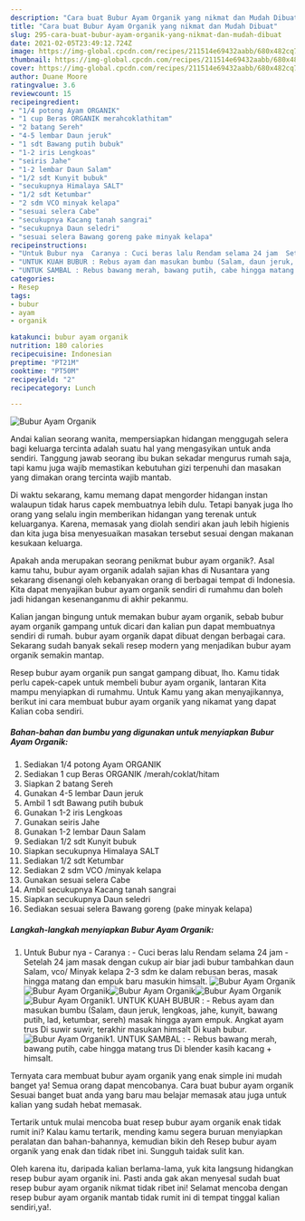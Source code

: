 ```yaml
---
description: "Cara buat Bubur Ayam Organik yang nikmat dan Mudah Dibuat"
title: "Cara buat Bubur Ayam Organik yang nikmat dan Mudah Dibuat"
slug: 295-cara-buat-bubur-ayam-organik-yang-nikmat-dan-mudah-dibuat
date: 2021-02-05T23:49:12.724Z
image: https://img-global.cpcdn.com/recipes/211514e69432aabb/680x482cq70/bubur-ayam-organik-foto-resep-utama.jpg
thumbnail: https://img-global.cpcdn.com/recipes/211514e69432aabb/680x482cq70/bubur-ayam-organik-foto-resep-utama.jpg
cover: https://img-global.cpcdn.com/recipes/211514e69432aabb/680x482cq70/bubur-ayam-organik-foto-resep-utama.jpg
author: Duane Moore
ratingvalue: 3.6
reviewcount: 15
recipeingredient:
- "1/4 potong Ayam ORGANIK"
- "1 cup Beras ORGANIK merahcoklathitam"
- "2 batang Sereh"
- "4-5 lembar Daun jeruk"
- "1 sdt Bawang putih bubuk"
- "1-2 iris Lengkoas"
- "seiris Jahe"
- "1-2 lembar Daun Salam"
- "1/2 sdt Kunyit bubuk"
- "secukupnya Himalaya SALT"
- "1/2 sdt Ketumbar"
- "2 sdm VCO minyak kelapa"
- "sesuai selera Cabe"
- "secukupnya Kacang tanah sangrai"
- "secukupnya Daun seledri"
- "sesuai selera Bawang goreng pake minyak kelapa"
recipeinstructions:
- "Untuk Bubur nya  Caranya : Cuci beras lalu Rendam selama 24 jam  Setelah 24 jam masak dengan cukup air biar jadi bubur tambahkan daun Salam, vco/ Minyak kelapa 2-3 sdm ke dalam rebusan beras, masak hingga matang dan empuk baru masukin himsalt."
- "UNTUK KUAH BUBUR : Rebus ayam dan masukan bumbu (Salam, daun jeruk, lengkoas, jahe, kunyit, bawang putih, lad, ketumbar, sereh) masak hingga ayam empuk. Angkat ayam trus Di suwir suwir, terakhir masukan himsalt Di kuah bubur."
- "UNTUK SAMBAL : Rebus bawang merah, bawang putih, cabe hingga matang trus Di blender kasih kacang + himsalt."
categories:
- Resep
tags:
- bubur
- ayam
- organik

katakunci: bubur ayam organik 
nutrition: 180 calories
recipecuisine: Indonesian
preptime: "PT21M"
cooktime: "PT50M"
recipeyield: "2"
recipecategory: Lunch

---
```



![Bubur Ayam Organik](https://img-global.cpcdn.com/recipes/211514e69432aabb/680x482cq70/bubur-ayam-organik-foto-resep-utama.jpg)

Andai kalian seorang wanita, mempersiapkan hidangan menggugah selera bagi keluarga tercinta adalah suatu hal yang mengasyikan untuk anda sendiri. Tanggung jawab seorang ibu bukan sekadar mengurus rumah saja, tapi kamu juga wajib memastikan kebutuhan gizi terpenuhi dan masakan yang dimakan orang tercinta wajib mantab.

Di waktu  sekarang, kamu memang dapat mengorder hidangan instan walaupun tidak harus capek membuatnya lebih dulu. Tetapi banyak juga lho orang yang selalu ingin memberikan hidangan yang terenak untuk keluarganya. Karena, memasak yang diolah sendiri akan jauh lebih higienis dan kita juga bisa menyesuaikan masakan tersebut sesuai dengan makanan kesukaan keluarga. 



Apakah anda merupakan seorang penikmat bubur ayam organik?. Asal kamu tahu, bubur ayam organik adalah sajian khas di Nusantara yang sekarang disenangi oleh kebanyakan orang di berbagai tempat di Indonesia. Kita dapat menyajikan bubur ayam organik sendiri di rumahmu dan boleh jadi hidangan kesenanganmu di akhir pekanmu.

Kalian jangan bingung untuk memakan bubur ayam organik, sebab bubur ayam organik gampang untuk dicari dan kalian pun dapat membuatnya sendiri di rumah. bubur ayam organik dapat dibuat dengan berbagai cara. Sekarang sudah banyak sekali resep modern yang menjadikan bubur ayam organik semakin mantap.

Resep bubur ayam organik pun sangat gampang dibuat, lho. Kamu tidak perlu capek-capek untuk membeli bubur ayam organik, lantaran Kita mampu menyiapkan di rumahmu. Untuk Kamu yang akan menyajikannya, berikut ini cara membuat bubur ayam organik yang nikamat yang dapat Kalian coba sendiri.

<!--inarticleads1-->

##### Bahan-bahan dan bumbu yang digunakan untuk menyiapkan Bubur Ayam Organik:

1. Sediakan 1/4 potong Ayam ORGANIK
1. Sediakan 1 cup Beras ORGANIK /merah/coklat/hitam
1. Siapkan 2 batang Sereh
1. Gunakan 4-5 lembar Daun jeruk
1. Ambil 1 sdt Bawang putih bubuk
1. Gunakan 1-2 iris Lengkoas
1. Gunakan seiris Jahe
1. Gunakan 1-2 lembar Daun Salam
1. Sediakan 1/2 sdt Kunyit bubuk
1. Siapkan secukupnya Himalaya SALT
1. Sediakan 1/2 sdt Ketumbar
1. Sediakan 2 sdm VCO /minyak kelapa
1. Gunakan sesuai selera Cabe
1. Ambil secukupnya Kacang tanah sangrai
1. Siapkan secukupnya Daun seledri
1. Sediakan sesuai selera Bawang goreng (pake minyak kelapa)




<!--inarticleads2-->

##### Langkah-langkah menyiapkan Bubur Ayam Organik:

1. Untuk Bubur nya  - Caranya : - Cuci beras lalu Rendam selama 24 jam  - Setelah 24 jam masak dengan cukup air biar jadi bubur tambahkan daun Salam, vco/ Minyak kelapa 2-3 sdm ke dalam rebusan beras, masak hingga matang dan empuk baru masukin himsalt.
<img src="//assets-global.cpcdn.com/assets/icons/button_play-2c75c40dde080a61004c1f40b05d8f140eaff45d7e9e6481dc71c63d2e7c4909.png" alt="Bubur Ayam Organik"><img src="//assets-global.cpcdn.com/assets/icons/button_play-2c75c40dde080a61004c1f40b05d8f140eaff45d7e9e6481dc71c63d2e7c4909.png" alt="Bubur Ayam Organik"><img src="https://img-global.cpcdn.com/steps/4d0de9417dbc3b79/160x128cq70/bubur-ayam-organik-langkah-memasak-1-foto.jpg" alt="Bubur Ayam Organik"><img src="//assets-global.cpcdn.com/assets/icons/button_play-2c75c40dde080a61004c1f40b05d8f140eaff45d7e9e6481dc71c63d2e7c4909.png" alt="Bubur Ayam Organik"><img src="https://img-global.cpcdn.com/steps/ebf2fd49089c2c3c/160x128cq70/bubur-ayam-organik-langkah-memasak-1-foto.jpg" alt="Bubur Ayam Organik">1. UNTUK KUAH BUBUR : - Rebus ayam dan masukan bumbu (Salam, daun jeruk, lengkoas, jahe, kunyit, bawang putih, lad, ketumbar, sereh) masak hingga ayam empuk. Angkat ayam trus Di suwir suwir, terakhir masukan himsalt Di kuah bubur.
<img src="//assets-global.cpcdn.com/assets/icons/button_play-2c75c40dde080a61004c1f40b05d8f140eaff45d7e9e6481dc71c63d2e7c4909.png" alt="Bubur Ayam Organik">1. UNTUK SAMBAL : - Rebus bawang merah, bawang putih, cabe hingga matang trus Di blender kasih kacang + himsalt.




Ternyata cara membuat bubur ayam organik yang enak simple ini mudah banget ya! Semua orang dapat mencobanya. Cara buat bubur ayam organik Sesuai banget buat anda yang baru mau belajar memasak atau juga untuk kalian yang sudah hebat memasak.

Tertarik untuk mulai mencoba buat resep bubur ayam organik enak tidak rumit ini? Kalau kamu tertarik, mending kamu segera buruan menyiapkan peralatan dan bahan-bahannya, kemudian bikin deh Resep bubur ayam organik yang enak dan tidak ribet ini. Sungguh taidak sulit kan. 

Oleh karena itu, daripada kalian berlama-lama, yuk kita langsung hidangkan resep bubur ayam organik ini. Pasti anda gak akan menyesal sudah buat resep bubur ayam organik nikmat tidak ribet ini! Selamat mencoba dengan resep bubur ayam organik mantab tidak rumit ini di tempat tinggal kalian sendiri,ya!.

